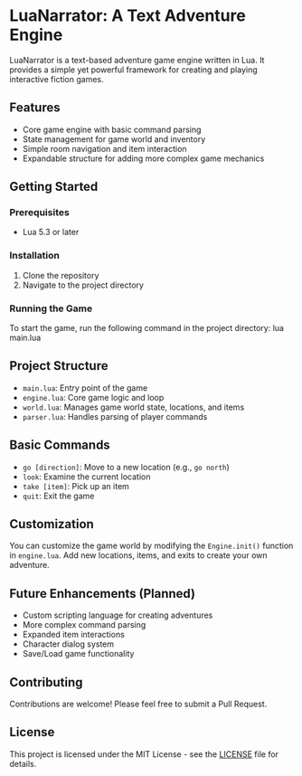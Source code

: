 # LuaNarrator: A Text Adventure Engine

LuaNarrator is a text-based adventure game engine written in Lua. It provides a simple yet powerful framework for creating and playing interactive fiction games.

## Features
- Core game engine with basic command parsing
- State management for game world and inventory
- Simple room navigation and item interaction
- Expandable structure for adding more complex game mechanics

## Getting Started

### Prerequisites
- Lua 5.3 or later

### Installation
1. Clone the repository
2. Navigate to the project directory

### Running the Game
To start the game, run the following command in the project directory:
lua main.lua

## Project Structure
- `main.lua`: Entry point of the game
- `engine.lua`: Core game logic and loop
- `world.lua`: Manages game world state, locations, and items
- `parser.lua`: Handles parsing of player commands

## Basic Commands
- `go [direction]`: Move to a new location (e.g., `go north`)
- `look`: Examine the current location
- `take [item]`: Pick up an item
- `quit`: Exit the game

## Customization
You can customize the game world by modifying the `Engine.init()` function in `engine.lua`. Add new locations, items, and exits to create your own adventure.

## Future Enhancements (Planned)
- Custom scripting language for creating adventures
- More complex command parsing
- Expanded item interactions
- Character dialog system
- Save/Load game functionality

## Contributing
Contributions are welcome! Please feel free to submit a Pull Request.

## License
This project is licensed under the MIT License - see the [LICENSE](LICENSE) file for details.